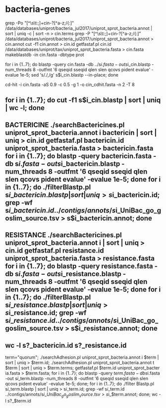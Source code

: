 # bacteria-genes
grep -Po "[^\s\t:;]+cin-?[^a-z;/{:]" /data/databases/uniprot/bacteria_jul2017/uniprot_sprot_bacteria.annot | sort | uniq -c | sort -n > cin.terms
grep -P "[^\s\t:;]+cin-?[^a-z;/{:]" /data/databases/uniprot/bacteria_jul2017/uniprot_sprot_bacteria.annot > cin.annot
cut -f1 cin.annot > cin.id
getfastaf.pl cin.id /data/databases/uniprot/tax/uniprot_sprot_bacteria.fasta > cin.fasta
makeblastdb -in cin.fasta -dbtype prot

for i in {1..7}; do blastp -query cin.fasta -db ../s$i.fasta -out s$i\_cin.blastp -num_threads 8 -outfmt '6 qseqid sseqid qlen slen qcovs pident evalue' -evalue 1e-5; sed 's/\./,/g' s$i\_cin.blastp --in-place; done

cd-hit -i cin.fasta -aS 0.9 -c 0.5 -g 1 -o cin_cdhit.fasta -n 2 -T 8

for i in {1..7}; do cut -f1 s$i\_cin.blastp | sort | uniq | wc -l; done
--
BACTERICINE
./searchBactericines.pl uniprot_sprot_bacteria.annot i bactericin | sort | uniq > cin.id
getfastaf.pl bactericin.id uniprot_sprot_bacteria.fasta > bactericin.fasta
for i in {1..7}; do blastp -query bactericin.fasta -db s$i.fasta -out s$i\_bactericin.blastp -num_threads 8 -outfmt '6 qseqid sseqid qlen slen qcovs pident evalue' -evalue 1e-5; done
for i in {1..7}; do ./filterBlastp.pl s$i\_bactericin.blastp | sort | uniq > s$i\_bactericin.id; grep -wf s$i\_bactericin.id ../contigs/annots/s$i\_UniBac_go_goslim_source.tsv > s$i\_bactericin.annot; done
--
RESISTANCE
./searchBactericines.pl uniprot_sprot_bacteria.annot i | sort | uniq > cin.id
getfastaf.pl resistance.id uniprot_sprot_bacteria.fasta > resistance.fasta
for i in {1..7}; do blastp -query resistance.fasta -db s$i.fasta -out s$i\_resistance.blastp -num_threads 8 -outfmt '6 qseqid sseqid qlen slen qcovs pident evalue' -evalue 1e-5; done
for i in {1..7}; do ./filterBlastp.pl s$i\_resistance.blastp | sort | uniq > s$i\_resistance.id; grep -wf s$i\_resistance.id ../contigs/annots/s$i\_UniBac_go_goslim_source.tsv > s$i\_resistance.annot; done
--
wc -l s?_bactericin.id s?_resistance.id
--
term="quorum"; ./searchAdhesion.pl uniprot_sprot_bacteria.annot i $term | sort | uniq > $term.id; ./searchAdhesion.pl uniprot_sprot_bacteria.annot t $term | sort | uniq > $term.terms; getfastaf.pl $term.id uniprot_sprot_bacter
ia.fasta > $term.fasta; for i in {1..7}; do blastp -query $term.fasta -db s$i.fasta -out s$i\_$term.blastp -num_threads 8 -outfmt '6 qseqid sseqid qlen slen qcovs pident evalue' -evalue 1e-5; done; for i in {1..7}; do ./filter
Blastp.pl s$i\_$term.blastp | sort | uniq > s$i\_$term.id; grep -wf s$i\_$term.id ../contigs/annots/s$i\_UniBac_go_goslim_source.tsv > s$i\_$term.annot; done; wc -l s?_$term.id
